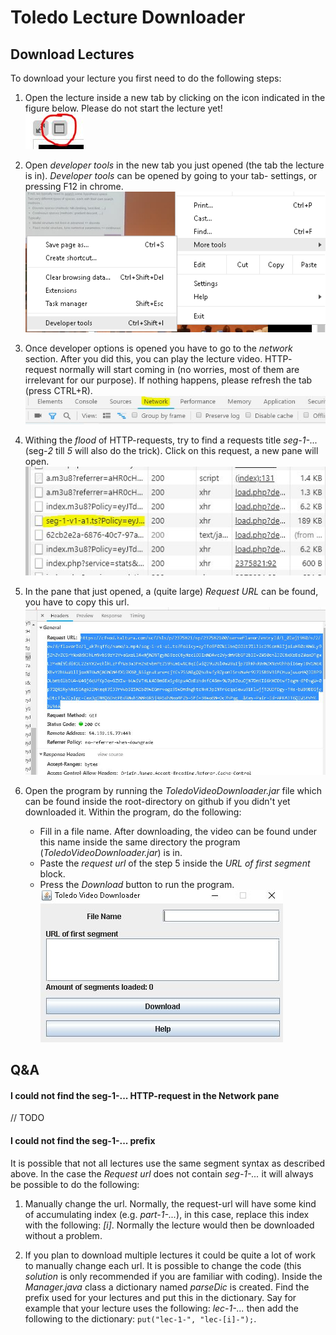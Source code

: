# Toledo Lecture Downloader
## Download Lectures
To download your lecture you first need to do the following steps:
1. Open the lecture inside a new tab by clicking on the icon indicated
 in the figure below. Please do not start the lecture yet! <br/>
![alt text](/img/new_tab.jpg)

2. Open *developer tools* in the new tab you just opened (the tab the
lecture is in). *Developer tools* can be opened by going to your tab-
settings, or pressing F12 in chrome. <br/>
![alt text](/img/dev_tools.png)

3. Once developer options is opened you have to go to the *network*
section. After you did this, you can play the lecture video. HTTP-
request normally will start coming in (no worries, most of them
are irrelevant for our purpose). If nothing happens, please refresh
the tab (press CTRL+R). <br/>
![alt text](/img/network.jpg)

4. Withing the *flood* of HTTP-requests, try to find a requests title
*seg-1-...* (seg-*2* till *5* will also do the trick). Click on this
request, a new pane will open. <br />
![alt text](/img/network_seg.jpg)

5. In the pane that just opened, a (quite large) *Request URL* can be
found, you have to copy this url. 
![alt text](/img/copy_url.jpg)

6. Open the program by running the *ToledoVideoDownloader.jar* file
which can be found inside the root-directory on github if you didn't
yet downloaded it. Within the program, do the following:
    - Fill in a file name. After downloading, the video can be found
    under this name inside the same directory the program 
    (*ToledoVideoDownloader.jar*) is in.
    - Paste the *request url* of the step 5 inside the *URL of first
    segment* block.
    - Press the *Download* button to run the program.<br/>
![alt text](/img/program.jpg)


## Q&A
#### I could not find the seg-1-... HTTP-request in the Network pane
// TODO

#### I could not find the seg-1-... prefix
It is possible that not all lectures use the same segment syntax as
described above. In the case the *Request url* does not contain 
*seg-1-...* it will always be possible to do the following:

1. Manually change the url. Normally, the request-url will have some
kind of accumulating index (e.g. *part-1-...*), in this case, replace
this index with the following: *[i]*. Normally the lecture would then
be downloaded without a problem.

2. If you plan to download multiple lectures it could be quite a lot of
work to manually change each url. It is possible to change the code 
(this *solution* is only recommended if you are familiar with coding).
Inside the *Manager.java* class a dictionary named *parseDic* is created.
Find the prefix used for your lectures and put this in the dictionary.
Say for example that your lecture uses the following: *lec-1-...* then
add the following to the dictionary: ``` put("lec-1-", "lec-[i]-"); ```. 